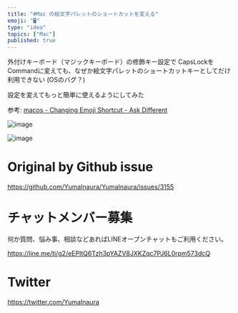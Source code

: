 ```yaml
---
title: "#Mac の絵文字パレットのショートカットを変える"
emoji: "🖥"
type: "idea"
topics: ["Mac"]
published: true
---
```


外付けキーボード（マジックキーボード）の修飾キー設定で
CapsLockをCommandに変えても、なぜか絵文字パレットのショートカットキーとしてだけ利用できない
(OSのバグ？)

設定を変えてもっと簡単に使えるようにしてみた

参考:
[macos - Changing Emoji Shortcut - Ask Different](https://apple.stackexchange.com/questions/230382/changing-emoji-shortcut)

![image](https://user-images.githubusercontent.com/13635059/81462815-2066ad80-91f0-11ea-9f5b-ebed8ca66fe8.png)

![image](https://user-images.githubusercontent.com/13635059/81462801-07f69300-91f0-11ea-8ad4-b0ed90bb8884.png)



# Original by Github issue

https://github.com/YumaInaura/YumaInaura/issues/3155











<!-- Update From Qiita API -->

# チャットメンバー募集


何か質問、悩み事、相談などあればLINEオープンチャットもご利用ください。

https://line.me/ti/g2/eEPltQ6Tzh3pYAZV8JXKZqc7PJ6L0rpm573dcQ





# Twitter


https://twitter.com/YumaInaura


<!-- Update From Qiita API -->


